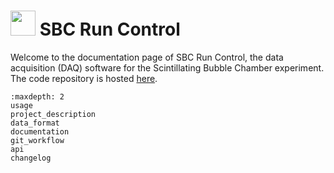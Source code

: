 # <img src="_static/sbc_icon.png" width=40 height=40> SBC Run Control

Welcome to the documentation page of SBC Run Control, the data acquisition (DAQ) software for the Scintillating Bubble Chamber experiment. The code repository is hosted [here](https://github.com/SBC-Collaboration/SBC-RunControl).

```{toctree}
:maxdepth: 2
usage
project_description
data_format
documentation
git_workflow
api
changelog
```
